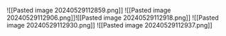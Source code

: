 ![[Pasted image 20240529112859.png]]
![[Pasted image 20240529112906.png]]![[Pasted image 20240529112918.png]]
![[Pasted image 20240529112930.png]]
![[Pasted image 20240529112937.png]]